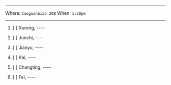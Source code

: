 ***

Where: `Caoguanbiao 208` When: `1:30pm`

***


1. [ ] Xurong, ----

2. [ ] Junchi, ----

3. [ ] Jianyu, ----


4. [ ] Kai, ----

5. [ ] Changting, ----

6. [ ] Fei, ----
